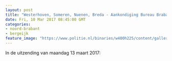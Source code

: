 ```yaml
---
layout: post
title: "Westerhoven, Someren, Nuenen, Breda - Aankondiging Bureau Brabant 13 maart 2017"
date: Fri, 10 Mar 2017 08:45:00 GMT
categories: 
- noord-brabant 
- bergeijk 
feature_image: "https://www.politie.nl/binaries/w400h225/content/gallery/politie/gezocht/verdachten/2017/maart/09-oost-br/06-03-2017/img_8958.jpg"
---
```


In de uitzending van maandag 13 maart 2017:
